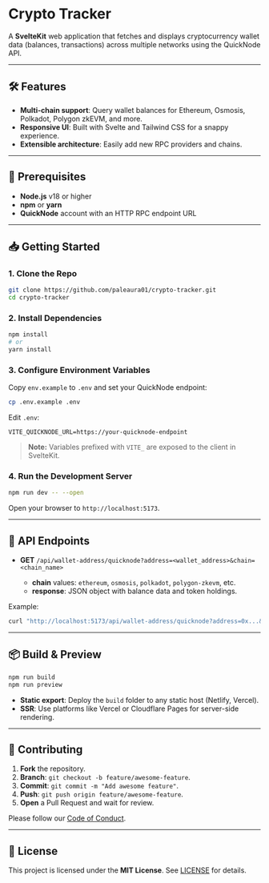 # Crypto Tracker

A **SvelteKit** web application that fetches and displays cryptocurrency wallet data (balances, transactions) across multiple networks using the QuickNode API.

---

## 🛠️ Features

* **Multi-chain support**: Query wallet balances for Ethereum, Osmosis, Polkadot, Polygon zkEVM, and more.
* **Responsive UI**: Built with Svelte and Tailwind CSS for a snappy experience.
* **Extensible architecture**: Easily add new RPC providers and chains.

---

## 🚀 Prerequisites

* **Node.js** v18 or higher
* **npm** or **yarn**
* **QuickNode** account with an HTTP RPC endpoint URL

---

## 📥 Getting Started

### 1. Clone the Repo

```bash
git clone https://github.com/paleaura01/crypto-tracker.git
cd crypto-tracker
```

### 2. Install Dependencies

```bash
npm install
# or
yarn install
```

### 3. Configure Environment Variables

Copy `env.example` to `.env` and set your QuickNode endpoint:

```bash
cp .env.example .env
```

Edit `.env`:

```text
VITE_QUICKNODE_URL=https://your-quicknode-endpoint
```

> **Note:** Variables prefixed with `VITE_` are exposed to the client in SvelteKit.

### 4. Run the Development Server

```bash
npm run dev -- --open
```

Open your browser to `http://localhost:5173`.

---

## 🧩 API Endpoints

* **GET** `/api/wallet-address/quicknode?address=<wallet_address>&chain=<chain_name>`

  * **chain** values: `ethereum`, `osmosis`, `polkadot`, `polygon-zkevm`, etc.
  * **response**: JSON object with balance data and token holdings.

Example:

```bash
curl "http://localhost:5173/api/wallet-address/quicknode?address=0x...&chain=ethereum"
```

---

## 📦 Build & Preview

```bash
npm run build
npm run preview
```

* **Static export**: Deploy the `build` folder to any static host (Netlify, Vercel).
* **SSR**: Use platforms like Vercel or Cloudflare Pages for server-side rendering.

---

## 🤝 Contributing

1. **Fork** the repository.
2. **Branch**: `git checkout -b feature/awesome-feature`.
3. **Commit**: `git commit -m "Add awesome feature"`.
4. **Push**: `git push origin feature/awesome-feature`.
5. **Open** a Pull Request and wait for review.

Please follow our [Code of Conduct](./CODE_OF_CONDUCT.md).

---

## 📜 License

This project is licensed under the **MIT License**. See [LICENSE](./LICENSE) for details.
